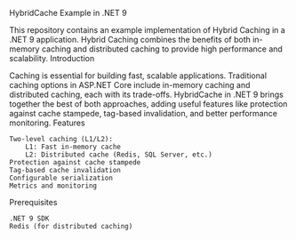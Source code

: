 HybridCache Example in .NET 9

This repository contains an example implementation of Hybrid Caching in a .NET 9 application. Hybrid Caching combines the benefits of both in-memory caching and distributed caching to provide high performance and scalability.
Introduction

Caching is essential for building fast, scalable applications. Traditional caching options in ASP.NET Core include in-memory caching and distributed caching, each with its trade-offs. HybridCache in .NET 9 brings together the best of both approaches, adding useful features like protection against cache stampede, tag-based invalidation, and better performance monitoring.
Features

    Two-level caching (L1/L2):
        L1: Fast in-memory cache
        L2: Distributed cache (Redis, SQL Server, etc.)
    Protection against cache stampede
    Tag-based cache invalidation
    Configurable serialization
    Metrics and monitoring

Prerequisites

    .NET 9 SDK
    Redis (for distributed caching)